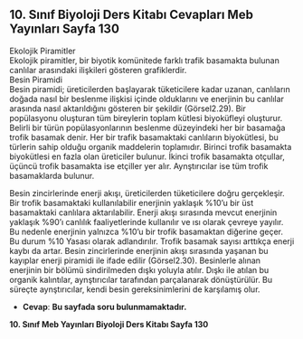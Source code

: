 ## 10. Sınıf Biyoloji Ders Kitabı Cevapları Meb Yayınları Sayfa 130

Ekolojik Piramitler  
 Ekolojik piramitler, bir biyotik komünitede farklı trafik basamakta bulunan canlılar arasındaki ilişkileri gösteren grafiklerdir.  
 Besin Piramidi  
 Besin piramidi; üreticilerden başlayarak tüketicilere kadar uzanan, canlıların doğada nasıl bir beslenme ilişkisi içinde olduklarını ve enerjinin bu canlılar arasında nasıl aktarıldığını gösteren bir şekildir (Görsel2.29). Bir popülasyonu oluşturan tüm bireylerin toplam kütlesi biyoküfleyi oluşturur. Belirli bir türün popülasyonlarının beslenme düzeyindeki her bir basamağa trofik basamak denir. Her bir trafik basamaktaki canlıların biyokütlesi, bu türlerin sahip olduğu organik maddelerin toplamıdır. Birinci trofik basamakta biyokütlesi en fazla olan üreticiler bulunur. İkinci trofik basamakta otçullar, üçüncü trofik basamakta ise etçiller yer alır. Aynştırıcılar ise tüm trofik basamaklarda bulunur.

Besin zincirlerinde enerji akışı, üreticilerden tüketicilere doğru gerçekleşir. Bir trofik basamaktaki kullanılabilir enerjinin yaklaşık %10’u bir üst basamaktaki canlılara aktarılabilir. Enerji akışı sırasında mevcut enerjinin yaklaşık %90’ı canlılık faaliyetlerinde kullanılır ve ısı olarak çevreye yayılır. Bu nedenle enerjinin yalnızca %10’u bir trofik basamaktan diğerine geçer. Bu durum %10 Yasası olarak adlandırılır. Trofik basamak sayısı arttıkça enerji kaybı da artar. Besin zincirlerinde enerjinin akışı sırasında yaşanan bu kayıplar enerji piramidi ile ifade edilir (Görsel2.30). Besinlerle alınan enerjinin bir bölümü sindirilmeden dışkı yoluyla atılır. Dışkı ile atılan bu organik kalıntılar, aynştırıcılar tarafından parçalanarak dönüştürülür. Bu süreçte aynştırıcılar, kendi besin gereksinimlerini de karşılamış olur.

* **Cevap**: **Bu sayfada soru bulunmamaktadır.**

**10. Sınıf Meb Yayınları Biyoloji Ders Kitabı Sayfa 130**